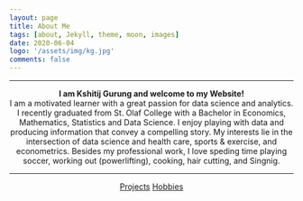 ```yaml
---
layout: page
title: About Me
tags: [about, Jekyll, theme, moon, images]
date: 2020-06-04
logo: '/assets/img/kg.jpg'
comments: false
---
```

<hr/>
<strong> <center> I am Kshitij Gurung and welcome to my Website!</center></strong> 
<center>I am a motivated learner with a great passion for data science and analytics. I recently graduated from St. Olaf College with a Bachelor in Economics, Mathematics, Statistics and Data Science. I enjoy playing with data and producing information that convey a compelling story. My interests lie in the intersection of data science and health care, sports & exercise, and econometrics.  
Besides my professional work, I love speding time playing soccer, working out (powerlifting), cooking, hair cutting, and Singnig. </center>

<hr/>
<center>
    <div class="btn-group">
        <a href="https://gurungkshitij.github.io//posts/" class="btn btn-success">Projects</a>
        <a href="https://gurungkshitij.github.io/projects/" class="btn btn-info"> Hobbies</a>
    </div>
</center>
